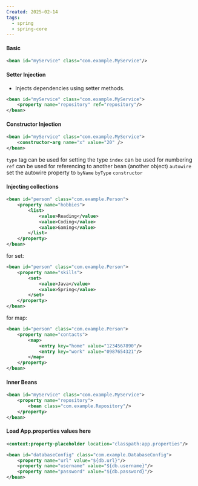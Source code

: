 ```yaml
---
Created: 2025-02-14
tags:
  - spring
  - spring-core
---
```


#### Basic
```xml
<bean id="myService" class="com.example.MyService"/>
```

#### Setter Injection
- Injects dependencies using setter methods.
```xml
<bean id="myService" class="com.example.MyService">
    <property name="repository" ref="repository"/>
</bean>
```

#### Constructor Injection
```xml
<bean id="myService" class="com.example.MyService"> 
	<constructor-arg name="x" value="20" />
</bean>
```

`type` tag can be used for setting the type
`index` can be used for numbering 
`ref` can be used for referencing to another bean (another object)
`autowire` set the autowire property to `byName` `byType` `constructor`

#### Injecting collections
```xml
<bean id="person" class="com.example.Person">
    <property name="hobbies">
        <list>
            <value>Reading</value>
            <value>Coding</value>
            <value>Gaming</value>
        </list>
    </property>
</bean>
```
for set:
```xml
<bean id="person" class="com.example.Person">
    <property name="skills">
        <set>
            <value>Java</value>
            <value>Spring</value>
        </set>
    </property>
</bean>
```
for map:
```xml
<bean id="person" class="com.example.Person">
    <property name="contacts">
        <map>
            <entry key="home" value="1234567890"/>
            <entry key="work" value="0987654321"/>
        </map>
    </property>
</bean>
```


#### Inner Beans
```xml
<bean id="myService" class="com.example.MyService">
    <property name="repository">
        <bean class="com.example.Repository"/>
    </property>
</bean>
```

#### Load App.properties values here
```xml
<context:property-placeholder location="classpath:app.properties"/>

<bean id="databaseConfig" class="com.example.DatabaseConfig">
    <property name="url" value="${db.url}"/>
    <property name="username" value="${db.username}"/>
    <property name="password" value="${db.password}"/>
</bean>
```


